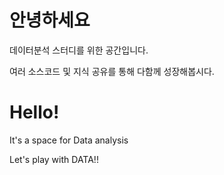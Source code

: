 안녕하세요
=========

데이터분석 스터디를 위한 공간입니다.

여러 소스코드 및 지식 공유를 통해 다함께 성장해봅시다.


Hello!
======

It's a space for Data analysis

Let's play with DATA!!
